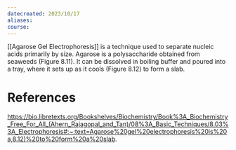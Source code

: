 ```yaml
---
datecreated: 2023/10/17
aliases: 
course:
---
```

[[Agarose Gel Electrophoresis]] is a technique used to separate nucleic acids primarily by size. Agarose is a polysaccharide obtained from seaweeds (Figure 8.11). It can be dissolved in boiling buffer and poured into a tray, where it sets up as it cools (Figure 8.12) to form a slab.

# References

https://bio.libretexts.org/Bookshelves/Biochemistry/Book%3A_Biochemistry_Free_For_All_(Ahern_Rajagopal_and_Tan)/08%3A_Basic_Techniques/8.03%3A_Electrophoresis#:~:text=Agarose%20gel%20electrophoresis%20is%20a,8.12)%20to%20form%20a%20slab.
